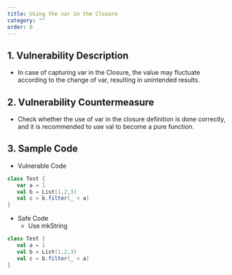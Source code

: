 ```yaml
---
title: Using the var in the Closure
category: ""
order: 0
---
```


## 1. Vulnerability Description
* In case of capturing var in the Closure, the value may fluctuate according to the change of var, resulting in unintended results.

## 2. Vulnerability Countermeasure
* Check whether the use of var in the closure definition is done correctly, and it is recommended to use val to become a pure function.

## 3. Sample Code
* Vulnerable Code

```SCALA
class Test {
   var a = 1
   val b = List(1,2,3)
   val c = b.filter(_ < a)
}
```

* Safe Code
  * Use mkString

```SCALA
class Test {
   val a = 1
   val b = List(1,2,3)
   val c = b.filter(_ < a)
}

```
